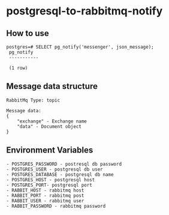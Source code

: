 # postgresql-to-rabbitmq-notify

## How to use

    postgres=# SELECT pg_notify('messenger', json_message);
     pg_notify
     -----------
    
     (1 row)

## Message data structure
    
    RabbitMq Type: topic
      
    Message data:
    {
        "exchange" - Exchange name
        "data" - Document object
    }     

## Environment Variables

    - POSTGRES_PASSWORD - postresql db password
    - POSTGRES_USER - postgresql db user
    - POSTGRES_DATABASE - postgresql db name
    - POSTGRES_HOST - postgresql host
    - POSTGRES_PORT- postgresql port
    - RABBIT_HOST - rabbitmq host
    - RABBIT_PORT - rabbitmq post
    - RABBIT_USER - rabbitmq user
    - RABBIT_PASSWORD - rabbitmq password
 